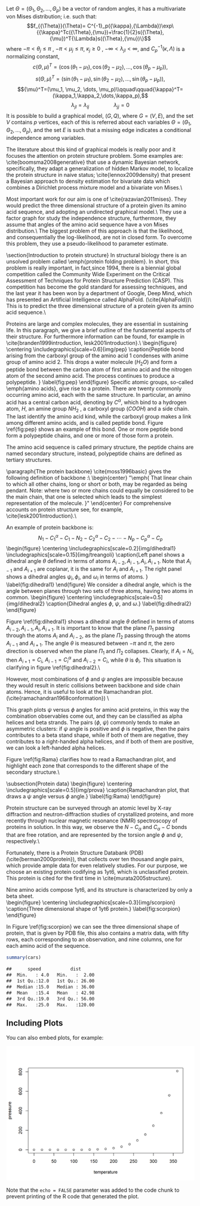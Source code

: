 Let  ${\Theta}= (\Theta_1, \Theta_2, \dots, \Theta_p)$ be a vector of random angles, it has a multivariate von Mises distribution; i.e. such that:
$$f_{{\Theta}}(\Theta)= C^{-1}_p({\kappa},{\Lambda})\exp\{{\kappa}^Tc({\Theta},{\mu})+\frac{1}{2}s({\Theta},{\mu})^T{\Lambda}s({\Theta},{\mu})\}$$
where $-\pi<\theta_j\leq\pi$ , $-\pi<\mu_j\leq\pi$, $\kappa_j \geq 0$ ,  $-\infty<\lambda_{jl}<\infty$, and  $C^{-1}_p ({\kappa},{\Lambda})$ is a normalizing constant, 
$$c({\Theta}, {\mu})^T=(\cos(\theta_1-\mu_1),\cos(\theta_2-\mu_2),\dots,\cos(\theta_p-\mu_p)),$$ $$s({\Theta},{\mu})^T=(\sin(\theta_1- \mu_1),\sin(\theta_2- \mu_2),\dots, \sin(\theta_p - \mu_p) ),$$
$${\mu}^T=(\mu_1, \mu_2, \dots, \mu_p)\\qquad\qquad{\kappa}^T=(\kappa_1,\kappa_2,\dots,\kappa_p),$$
$$\lambda_{jl}=\lambda_{lj}\,\qquad\qquad\lambda_{jj}=0$$
It is possible to build a graphical model, $({G},Q)$, where ${G}=({V},{E})$, and the set ${V}$ contains $p$ vertices, each of this is referred about each variables ${\Theta}=(\Theta_1,\Theta_2,\dots,\Theta_p)$, and the set ${E}$ is such that a missing edge indicates a conditional independence among variables.


The literature about this kind of graphical models is really poor and it focuses the attention on protein structure problem. Some examples are: \cite{boomsma2008generative} that use a dynamic Bayesian network, specifically, they adapt a generalization of hidden Markov model, to localize the protein structure in naive status; \cite{lennox2009density} that present a Bayesian approach to density estimation for bivariate data which combines a Dirichlet process mixture model and a bivariate von Mises.\\

Most important work for our aim is one of \cite{razavian2011mises}. They would predict the three dimensional structure of a protein given its amino acid sequence, and adopting an undirected graphical model.\\ They use a factor graph for study the independence structure, furthermore, they assume that angles of the amino acid sequence have a von Mises distribution.\\ The biggest problem of this approach is that the likelihood, and consequentially the log-likelihood, are not in closed form. To overcome this problem, they use a pseudo-likelihood to parameter estimate.

\section{Introduction to protein structure}
In structural biology there is an unsolved problem called \emph{protein folding problem}. In short, this problem is really important, in fact,since 1994, there is a biennial global competition called the Community Wide Experiment on the Critical Assessment of Techniques for Protein Structure Prediction (CASP). This competition has become the gold standard for assessing techniques, and the last year it has been won by a department of Google, Deep Mind, which has presented an Artificial Intelligence called AlphaFold. (\cite{AlphaFold})\\
This is to predict the three dimensional structure of a protein given its amino acid sequence.\\


Proteins are large and complex molecules, they are essential in sustaining life. In this paragraph, we give a brief outline of the fundamental aspects of their structure. For furthermore information can be found, for example in \cite{branden1999introduction, lesk2001introduction}.\\
\begin{figure}
	\centering
	\includegraphics[scale=0.6]{img/pep}
	\caption{Peptide bond arising from the carboxyl group of the amino acid 1 condenses with anime group of amino acid 2. This drops a water molecule ($H_2O$) and form a peptide bond between the carbon atom of first amino acid and the nitrogen atom of the second amino acid. The process continues to produce a polypeptide.  }
	\label{fig:pep}
\end{figure}
Specific atomic groups, so-called \emph{amino acids}, give rise to a protein. There are twenty commonly occurring amino acid, each with the same structure. In particular, an amino acid has a central carbon acid, denoting by $C^\alpha$, which bind to a hydrogen atom, $H$, an amine group $NH_2$ , a carboxyl group ($COOH$) and a side chain. The last identify the amino acid kind, while the carboxyl group makes a link among different amino acids, and is called peptide bond. Figure \ref{fig:pep} shows an example of this bond. One or more peptide bond form a polypeptide chains, and one or more of those form a protein.

The amino acid sequence is called primary structure, the peptide chains are named secondary structure, instead, polypeptide chains are defined as tertiary structures. 

\paragraph{The protein backbone}
\cite{moss1996basic} gives the following definition of backbone :\\
\begin{center}
	"\emph{ That linear chain to which all other chains, long or short or both, may be regarded as being pendant. Note: where two or more chains could equally be considered to be the main chain, that one is selected which leads to the simplest representation of the molecule. }" 
\end{center}
For comprehensive accounts on protein structure see, for example, \cite{lesk2001introduction}.\\

 An example of protein backbone is:
$$ N_1 - C^\alpha_1 - C_1 - N_2 - C^\alpha_2 - C_2 - \cdots - N_p - C^\alpha_p -C_p$$
 \begin{figure}
	\centering
	\includegraphics[scale=0.2]{img/dihedral1}  $\qquad$   \includegraphics[scale=0.15]{img/treangoli}
	\caption{Left panel shows a dihedral angle $\theta$ defined in terms of atoms $A_{i-2}, A_{i-1}, A_i , A_{i+1}$. Note that $A_{i-1}$ and $A_{i+1}$ are coplanar, it is the same for $A_{i}$ and $A_{i+1}$. The right panel shows a dihedral angles $\psi_i , \phi_i$, and $\omega_i$ in terms of atoms. }
	\label{fig:dihedral1}
\end{figure}
We consider a dihedral angle, which is the angle between planes through two sets of three atoms, having two atoms in common. 
\begin{figure}
	\centering
	\includegraphics[scale=0.5]{img/dihedral2}
	\caption{Dihedral angles $\phi$, $\psi$, and $\omega$.}
	\label{fig:dihedral2}
\end{figure}

Figure \ref{fig:dihedral1} shows a dihedral angle $\theta$ defined in terms of atoms $A_{i-2}, A_{i-1}, A_i , A_{i+1}$. It is important to know that the plane $\Pi_1$ passing through the atoms $A_i$ and $A_{i-2}$, as the plane $\Pi_2$ passing through the atoms $A_{i-1}$ and $A_{i+1}$. The angle $\theta$ is measured between $-\pi$ and $\pi$, the zero direction is observed when the plane $\Pi_1$ and $\Pi_2$ collapses. Clearly, if $A_{i}=N_i$, then $A_{i+1}=C_{i}$, $A_{i-1}=C^\alpha_i$ and $A_{i-2}=C_i$, while $\theta$ is $\phi_i$. This situation is clarifying in figure \ref{fig:dihedral2}.\\

 However, most combinations of $\phi$ and $\psi$ angles are impossible because they would result in steric collisions between backbone and side chain atoms. Hence, it is useful to look at the Ramachandran plot. (\cite{ramachandran1968conformation}) \\
 
 This graph plots $\psi$ versus $\phi$ angles for amino acid proteins, in this way the combination observables come out, and they can be classified as alpha helices and beta strands. The pairs ($\phi$, $\psi$)  commonly tends to make an asymmetric clusters: if $\psi$ angle is positive and $\phi$ is negative, then the pairs contributes to a beta stand shape, while if both of them are negative, they contributes to a right-handed alpha helices, and if both of them are positive, we can look a left-handed alpha helices.
 
 
 Figure \ref{fig:Rama} clarifies how to read a Ramachandran plot, and highlight each zone that corresponds to the different shape of the secondary structure.\\
 
 \subsection{Protein data}
\begin{figure}
	\centering
	\includegraphics[scale=0.5]{img/prova}
	\caption{Ramachandran plot, that draws a $\psi$ angle versus $\phi$ angle.}
	\label{fig:Rama}
\end{figure}

Protein structure can be surveyed  through an atomic level by X-ray diffraction and neutron-diffraction studies of crystallized proteins, and more recently through nuclear magnetic resonance (NMR) spectroscopy of proteins in solution. In this way, we observe the $N-C_\alpha$ and $C_\alpha - C$ bonds that are free rotation, and are represented by the torsion angle $\phi$ and $\psi$, respectively.\\

Fortunately, there is a Protein Structure Databank (PDB) (\cite{berman2000protein}), that collects over ten thousand angle pairs, which provide ample data for even relatively studies.  For our purpose, we choose an existing protein codifying as 1yt6, which is unclassified protein. This protein is cited for the first time in \cite{murata2005structure}.

Nine amino acids compose 1yt6, and its structure is characterized by only a beta sheet.  
\begin{figure}
	\centering
	\includegraphics[scale=0.3]{img/scorpion}
	\caption{Three dimensional shape of 1yt6 protein.}
	\label{fig:scorpion}
\end{figure}

In Figure \ref{fig:scorpion} we can see the three dimensional shape of protein, that is given by PDB file, this also contains a matrix data, with fifty rows, each corresponding to an observation, and nine columns, one for each amino acid of the sequence.


```r
summary(cars)
```

```
##      speed           dist       
##  Min.   : 4.0   Min.   :  2.00  
##  1st Qu.:12.0   1st Qu.: 26.00  
##  Median :15.0   Median : 36.00  
##  Mean   :15.4   Mean   : 42.98  
##  3rd Qu.:19.0   3rd Qu.: 56.00  
##  Max.   :25.0   Max.   :120.00
```

## Including Plots

You can also embed plots, for example:

<img src="README_files/figure-html/pressure-1.png" width="672" />

Note that the `echo = FALSE` parameter was added to the code chunk to prevent printing of the R code that generated the plot.

